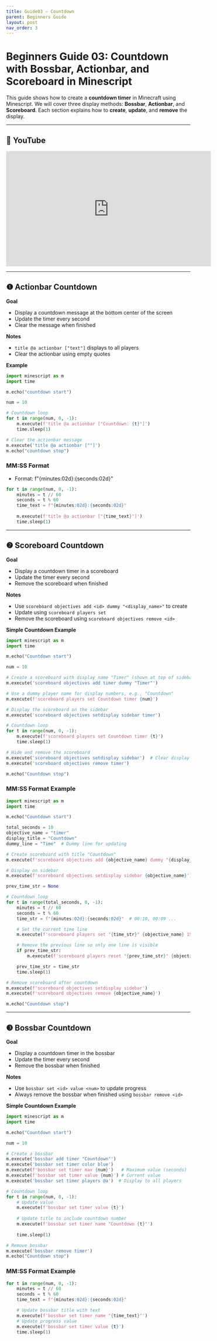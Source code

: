 ```yaml
---
title: Guide03 – Countdown
parent: Beginners Guide
layout: post
nav_order: 3
---
```


# Beginners Guide 03: Countdown with Bossbar, Actionbar, and Scoreboard in Minescript

This guide shows how to create a **countdown timer** in Minecraft using Minescript.
We will cover three display methods: **Bossbar**, **Actionbar**, and **Scoreboard**.
Each section explains how to **create**, **update**, and **remove** the display.

---

## 🎥 YouTube

<iframe width="560" height="315" src="https://www.youtube.com/embed/IFV92ahrXWQ?si=gJK5q6kvVhJ8ZXe4" title="YouTube video player" frameborder="0" allow="accelerometer; autoplay; clipboard-write; encrypted-media; gyroscope; picture-in-picture; web-share" referrerpolicy="strict-origin-when-cross-origin" allowfullscreen></iframe>

---

## ❶ Actionbar Countdown

**Goal**

* Display a countdown message at the bottom center of the screen
* Update the timer every second
* Clear the message when finished

**Notes**

* `title @a actionbar ["text"]` displays to all players
* Clear the actionbar using empty quotes

**Example**

```python
import minescript as m
import time

m.echo("countdown start")

num = 10

# Countdown loop
for t in range(num, 0, -1):
    m.execute(f'title @a actionbar ["Countdown: {t}"]')
    time.sleep(1)

# Clear the actionbar message
m.execute('title @a actionbar [""]')
m.echo("countdown stop")
```

### MM\:SS Format

* Format: f"{minutes:02d}:{seconds:02d}"

```python
for t in range(num, 0, -1):
    minutes = t // 60
    seconds = t % 60
    time_text = f"{minutes:02d}:{seconds:02d}"
    
    m.execute(f'title @a actionbar ["{time_text}"]')
    time.sleep(1)
```

---

## ❷ Scoreboard Countdown

**Goal**

* Display a countdown timer in a scoreboard
* Update the timer every second
* Remove the scoreboard when finished

**Notes**

* Use `scoreboard objectives add <id> dummy "<display_name>"` to create
* Update using `scoreboard players set`
* Remove the scoreboard using `scoreboard objectives remove <id>`

**Simple Countdown Example**

```python
import minescript as m
import time

m.echo("Countdown start")

num = 10

# Create a scoreboard with display name "Timer" (shown at top of sidebar)
m.execute('scoreboard objectives add timer dummy "Timer"')

# Use a dummy player name for display numbers, e.g., "Countdown"
m.execute(f'scoreboard players set Countdown timer {num}')

# Display the scoreboard on the sidebar
m.execute('scoreboard objectives setdisplay sidebar timer')

# Countdown loop
for t in range(num, 0, -1):
    m.execute(f'scoreboard players set Countdown timer {t}')
    time.sleep(1)

# Hide and remove the scoreboard
m.execute('scoreboard objectives setdisplay sidebar')  # Clear display
m.execute('scoreboard objectives remove timer')

m.echo("Countdown stop")
```

### MM\:SS Format Example

```python
import minescript as m
import time

m.echo("Countdown start")

total_seconds = 10
objective_name = "timer"
display_title = "Countdown"
dummy_line = "Time"  # Dummy line for updating

# Create scoreboard with title "Countdown"
m.execute(f'scoreboard objectives add {objective_name} dummy "{display_title}"')

# Display on sidebar
m.execute(f'scoreboard objectives setdisplay sidebar {objective_name}')

prev_time_str = None

# Countdown loop
for t in range(total_seconds, 0, -1):
    minutes = t // 60
    seconds = t % 60
    time_str = f"{minutes:02d}:{seconds:02d}"  # 00:10, 00:09 ...

    # Set the current time line
    m.execute(f'scoreboard players set "{time_str}" {objective_name} 15')

    # Remove the previous line so only one line is visible
    if prev_time_str:
        m.execute(f'scoreboard players reset "{prev_time_str}" {objective_name}')

    prev_time_str = time_str
    time.sleep(1)

# Remove scoreboard after countdown
m.execute(f'scoreboard objectives setdisplay sidebar')
m.execute(f'scoreboard objectives remove {objective_name}')

m.echo("Countdown stop")
```

---

## ❸ Bossbar Countdown

**Goal**

* Display a countdown timer in the bossbar
* Update the timer every second
* Remove the bossbar when finished

**Notes**

* Use `bossbar set <id> value <num>` to update progress
* Always remove the bossbar when finished using `bossbar remove <id>`

**Simple Countdown Example**

```python
import minescript as m
import time

m.echo("Countdown start")

num = 10

# Create a bossbar
m.execute('bossbar add timer "Countdown"')
m.execute('bossbar set timer color blue')
m.execute(f'bossbar set timer max {num}')   # Maximum value (seconds)
m.execute(f'bossbar set timer value {num}') # Current value
m.execute('bossbar set timer players @a')  # Display to all players

# Countdown loop
for t in range(num, 0, -1):
    # Update value
    m.execute(f'bossbar set timer value {t}')
    
    # Update title to include countdown number
    m.execute(f'bossbar set timer name "Countdown {t}"')
    
    time.sleep(1)

# Remove bossbar
m.execute('bossbar remove timer')
m.echo("Countdown stop")
```

### MM\:SS Format Example

```python
for t in range(num, 0, -1):
    minutes = t // 60
    seconds = t % 60
    time_text = f"{minutes:02d}:{seconds:02d}"

    # Update bossbar title with text
    m.execute(f'bossbar set timer name "{time_text}"')
    # Update progress value
    m.execute(f'bossbar set timer value {t}')
    time.sleep(1)
```
